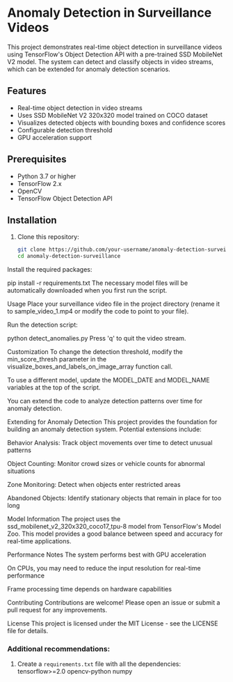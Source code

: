 # Anomaly Detection in Surveillance Videos

This project demonstrates real-time object detection in surveillance videos using TensorFlow's Object Detection API with a pre-trained SSD MobileNet V2 model. The system can detect and classify objects in video streams, which can be extended for anomaly detection scenarios.

## Features

- Real-time object detection in video streams
- Uses SSD MobileNet V2 320x320 model trained on COCO dataset
- Visualizes detected objects with bounding boxes and confidence scores
- Configurable detection threshold
- GPU acceleration support

## Prerequisites

- Python 3.7 or higher
- TensorFlow 2.x
- OpenCV
- TensorFlow Object Detection API

## Installation

1. Clone this repository:
   ```bash
   git clone https://github.com/your-username/anomaly-detection-surveillance.git
   cd anomaly-detection-surveillance
Install the required packages:

pip install -r requirements.txt
The necessary model files will be automatically downloaded when you first run the script.

Usage
Place your surveillance video file in the project directory (rename it to sample_video_1.mp4 or modify the code to point to your file).

Run the detection script:

python detect_anomalies.py
Press 'q' to quit the video stream.

Customization
To change the detection threshold, modify the min_score_thresh parameter in the visualize_boxes_and_labels_on_image_array function call.

To use a different model, update the MODEL_DATE and MODEL_NAME variables at the top of the script.

You can extend the code to analyze detection patterns over time for anomaly detection.

Extending for Anomaly Detection
This project provides the foundation for building an anomaly detection system. Potential extensions include:

Behavior Analysis: Track object movements over time to detect unusual patterns

Object Counting: Monitor crowd sizes or vehicle counts for abnormal situations

Zone Monitoring: Detect when objects enter restricted areas

Abandoned Objects: Identify stationary objects that remain in place for too long

Model Information
The project uses the ssd_mobilenet_v2_320x320_coco17_tpu-8 model from TensorFlow's Model Zoo. This model provides a good balance between speed and accuracy for real-time applications.

Performance Notes
The system performs best with GPU acceleration

On CPUs, you may need to reduce the input resolution for real-time performance

Frame processing time depends on hardware capabilities

Contributing
Contributions are welcome! Please open an issue or submit a pull request for any improvements.

License
This project is licensed under the MIT License - see the LICENSE file for details.

### Additional recommendations:

1. Create a `requirements.txt` file with all the dependencies:
tensorflow>=2.0
opencv-python
numpy
